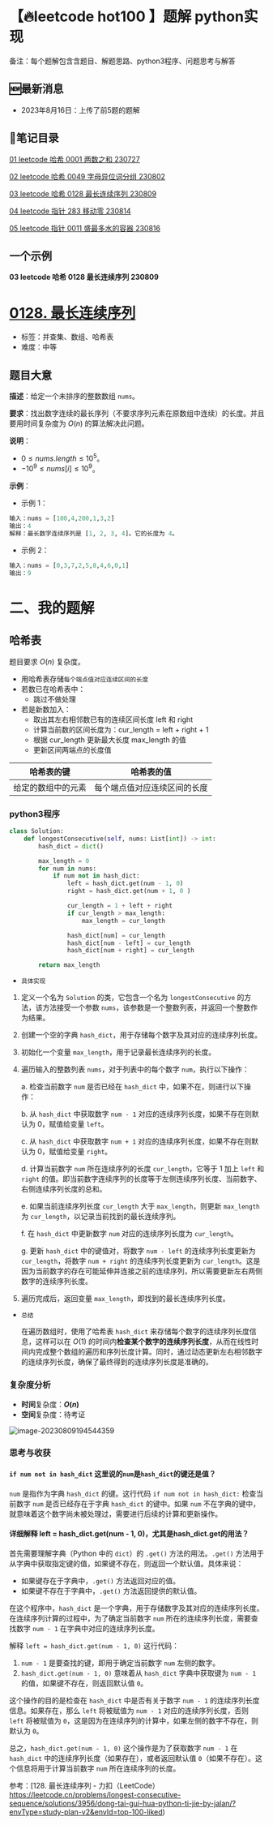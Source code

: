 # 【🔥leetcode hot100 】题解 python实现

备注：每个题解包含含题目、解题思路、python3程序、问题思考与解答

## 🆕最新消息

- 2023年8月16日：上传了前5题的题解

## 📔笔记目录

[01 leetcode 哈希 0001 两数之和 230727](./01%20leetcode%20哈希%200001%20两数之和%20230727.md)

[02 leetcode 哈希 0049 字母异位词分组 230802](./02%20leetcode%20哈希%200049%20字母异位词分组%20230802.md)

[03 leetcode 哈希 0128 最长连续序列 230809](./03%20leetcode%20哈希%200128%20最长连续序列%20230809.md)

[04 leetcode 指针 283 移动零 230814](./04%20leetcode%20指针%20283%20移动零%20230814.md)

[05 leetcode 指针 0011 盛最多水的容器 230816](./05%20leetcode%20指针%200011%20盛最多水的容器%20230816.md)



## 一个示例

**03 leetcode 哈希 0128 最长连续序列 230809**

# [0128. 最长连续序列](https://leetcode.cn/problems/longest-consecutive-sequence/)

- 标签：并查集、数组、哈希表
- 难度：中等

## 题目大意

**描述**：给定一个未排序的整数数组 `nums`。

**要求**：找出数字连续的最长序列（不要求序列元素在原数组中连续）的长度。并且要用时间复杂度为 $O(n)$ 的算法解决此问题。

**说明**：

- $0 \le nums.length \le 10^5$。
- $-10^9 \le nums[i] \le 10^9$。

**示例**：

- 示例 1：

```Python
输入：nums = [100,4,200,1,3,2]
输出：4
解释：最长数字连续序列是 [1, 2, 3, 4]。它的长度为 4。
```

- 示例 2：

```Python
输入：nums = [0,3,7,2,5,8,4,6,0,1]
输出：9
```

# 二、我的题解

## **哈希表**

题目要求 $O(n)$ 复杂度。

- 用哈希表存储`每个端点值对应连续区间的长度`
- 若数已在哈希表中：
	- 跳过不做处理
- 若是新数加入：
	- 取出其左右相邻数已有的连续区间长度 left 和 right
	- 计算当前数的区间长度为：cur_length = left + right + 1
	- 根据 cur_length 更新最大长度 max_length 的值
	- 更新区间两端点的长度值

| 哈希表的键         | 哈希表的值                   |
| ------------------ | ---------------------------- |
| 给定的数组中的元素 | 每个端点值对应连续区间的长度 |



### **python3程序**


```python
class Solution:
    def longestConsecutive(self, nums: List[int]) -> int:
        hash_dict = dict()

        max_length = 0
        for num in nums:
            if num not in hash_dict:
                left = hash_dict.get(num - 1, 0)
                right = hash_dict.get(num + 1, 0 )

                cur_length = 1 + left + right
                if cur_length > max_length:
                    max_length = cur_length

                hash_dict[num] = cur_length
                hash_dict[num - left] = cur_length
                hash_dict[num + right] = cur_length

        return max_length
```

- `具体实现`

1. 定义一个名为 `Solution` 的类，它包含一个名为 `longestConsecutive` 的方法，该方法接受一个参数 `nums`，该参数是一个整数列表，并返回一个整数作为结果。

2. 创建一个空的字典 `hash_dict`，用于存储每个数字及其对应的连续序列长度。

3. 初始化一个变量 `max_length`，用于记录最长连续序列的长度。

4. 遍历输入的整数列表 `nums`，对于列表中的每个数字 `num`，执行以下操作：

	a. 检查当前数字 `num` 是否已经在 `hash_dict` 中，如果不在，则进行以下操作：

	b. 从 `hash_dict` 中获取数字 `num - 1` 对应的连续序列长度，如果不存在则默认为 0，赋值给变量 `left`。

	c. 从 `hash_dict` 中获取数字 `num + 1` 对应的连续序列长度，如果不存在则默认为 0，赋值给变量 `right`。

	d. 计算当前数字 `num` 所在连续序列的长度 `cur_length`，它等于 1 加上 `left` 和 `right` 的值。即当前数字连续序列的长度等于左侧连续序列长度、当前数字、右侧连续序列长度的总和。

	e. 如果当前连续序列长度 `cur_length` 大于 `max_length`，则更新 `max_length` 为 `cur_length`，以记录当前找到的最长连续序列。

	f. 在 `hash_dict` 中更新数字 `num` 对应的连续序列长度为 `cur_length`。

	g. 更新 `hash_dict` 中的键值对，将数字 `num - left` 的连续序列长度更新为 `cur_length`，将数字 `num + right` 的连续序列长度更新为 `cur_length`。这是因为当前数字的存在可能延伸并连接之前的连续序列，所以需要更新左右两侧数字的连续序列长度。

5. 遍历完成后，返回变量 `max_length`，即找到的最长连续序列长度。

- `总结`

	在遍历数组时，使用了哈希表 `hash_dict` 来存储每个数字的连续序列长度信息，这样可以在 $O(1)$ 的时间内**检查某个数字的连续序列长度**，从而在线性时间内完成整个数组的遍历和序列长度计算。同时，通过动态更新左右相邻数字的连续序列长度，确保了最终得到的连续序列长度是准确的。

### **复杂度分析**

- **时间**复杂度：**$O(n)$**
- **空间**复杂度：待考证

![image-20230809194544359](https://lgy0404.oss-cn-shanghai.aliyuncs.com/typoratyporaimage-20230809194544359.png)

### **思考与收获**

#### `if num not in hash_dict` 这里说的`num`是`hash_dict`的键还是值？

`num` 是指作为字典 `hash_dict` 的键。这行代码 `if num not in hash_dict:` 检查当前数字 `num` 是否已经存在于字典 `hash_dict` 的键中。如果 `num` 不在字典的键中，就意味着这个数字尚未被处理过，需要进行后续的计算和更新操作。

#### 详细解释 left = hash_dict.get(num - 1, 0)，尤其是hash_dict.get的用法？

首先需要理解字典（Python 中的 `dict`）的 `.get()` 方法的用法。`.get()` 方法用于从字典中获取指定键的值，如果键不存在，则返回一个默认值。具体来说：

- 如果键存在于字典中，`.get()` 方法返回对应的值。
- 如果键不存在于字典中，`.get()` 方法返回提供的默认值。

在这个程序中，`hash_dict` 是一个字典，用于存储数字及其对应的连续序列长度。在连续序列计算的过程中，为了确定当前数字 `num` 所在的连续序列长度，需要查找数字 `num - 1` 在字典中对应的连续序列长度。

解释 `left = hash_dict.get(num - 1, 0)` 这行代码：

1. `num - 1` 是要查找的键，即用于确定当前数字 `num` 左侧的数字。
2. `hash_dict.get(num - 1, 0)` 意味着从 `hash_dict` 字典中获取键为 `num - 1` 的值，如果键不存在，则返回默认值 `0`。

这个操作的目的是检查在 `hash_dict` 中是否有关于数字 `num - 1` 的连续序列长度信息。如果存在，那么 `left` 将被赋值为 `num - 1` 对应的连续序列长度，否则 `left` 将被赋值为 `0`，这是因为在连续序列的计算中，如果左侧的数字不存在，则默认为 `0`。

总之，`hash_dict.get(num - 1, 0)` 这个操作是为了获取数字 `num - 1` 在 `hash_dict` 中的连续序列长度（如果存在），或者返回默认值 `0`（如果不存在）。这个信息将用于计算当前数字 `num` 所在连续序列的长度。

 参考：[128. 最长连续序列 - 力扣（LeetCode）https://leetcode.cn/problems/longest-consecutive-sequence/solutions/3956/dong-tai-gui-hua-python-ti-jie-by-jalan/?envType=study-plan-v2&envId=top-100-liked)
